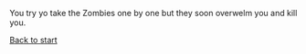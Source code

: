 You try yo take the Zombies one by one but they soon overwelm you and kill you.

[Back to start](start.md)